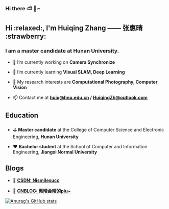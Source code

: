 ### Hi there :partly_sunny: :jack_o_lantern:~

<h2>Hi :relaxed:, I'm Huiqing Zhang —— 张惠晴 :strawberry: </h2>
<h3>I am a master candidate at Hunan University.</h3>

- 🔭 I’m currently working on **Camera Synchronize**

- 🌱 I’m currently learning **Visual SLAM, Deep Learning**

- :cherries: My research interests are **Computational Photography, Computer Vision**

- 📫 Contact me at **huiq@hnu.edu.cn / HuiqingZh@outlook.com**

<h2>Education</h2>

- :golf: **Master candidate** at the College of Computer Science and Electronic Engineering, **Hunan University**

- :hearts: **Bachelor student** at the School of Computer and Information Engineering, **Jiangxi Normal University**

<h2>Blogs</h2>

- :tomato: **[CSDN: Nismilesucc](https://blog.csdn.net/Nismilesucc?spm=1001.2101.3001.5343)**

- :candy: **[CNBLOG: 惠晴会晴的piu~](https://www.cnblogs.com/huihuipiuki/)**

[![Anurag's GitHub stats](https://github-readme-stats.vercel.app/api?username=Kikihqq&count_private=true&theme=maroongold&show_icons=true&hide=stars,prs)](https://github.com/anuraghazra/github-readme-stats)



